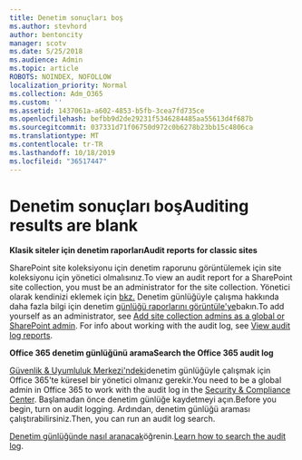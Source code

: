 ```yaml
---
title: Denetim sonuçları boş
ms.author: stevhord
author: bentoncity
manager: scotv
ms.date: 5/25/2018
ms.audience: Admin
ms.topic: article
ROBOTS: NOINDEX, NOFOLLOW
localization_priority: Normal
ms.collection: Adm_O365
ms.custom: ''
ms.assetid: 1437061a-a602-4853-b5fb-3cea7fd735ce
ms.openlocfilehash: befbb9d2de29231f5346284485aa55613d4f687b
ms.sourcegitcommit: 037331d71f06750d972c0b6278b23bb15c4806ca
ms.translationtype: MT
ms.contentlocale: tr-TR
ms.lasthandoff: 10/18/2019
ms.locfileid: "36517447"
---
```

# <a name="auditing-results-are-blank"></a><span data-ttu-id="90662-102">Denetim sonuçları boş</span><span class="sxs-lookup"><span data-stu-id="90662-102">Auditing results are blank</span></span>

 <span data-ttu-id="90662-103">**Klasik siteler için denetim raporları**</span><span class="sxs-lookup"><span data-stu-id="90662-103">**Audit reports for classic sites**</span></span>
  
<span data-ttu-id="90662-104">SharePoint site koleksiyonu için denetim raporunu görüntülemek için site koleksiyonu için yönetici olmalısınız.</span><span class="sxs-lookup"><span data-stu-id="90662-104">To view an audit report for a SharePoint site collection, you must be an administrator for the site collection.</span></span> <span data-ttu-id="90662-105">Yönetici olarak kendinizi eklemek için [bkz.](https://go.microsoft.com/fwlink/?linkid=869390) Denetim günlüğüyle çalışma hakkında daha fazla bilgi için denetim [günlüğü raporlarını görüntüle'ye](https://go.microsoft.com/fwlink/?linkid=395237)bakın.</span><span class="sxs-lookup"><span data-stu-id="90662-105">To add yourself as an administrator, see [Add site collection admins as a global or SharePoint admin](https://go.microsoft.com/fwlink/?linkid=869390). For info about working with the audit log, see [View audit log reports](https://go.microsoft.com/fwlink/?linkid=395237).</span></span> 
  
 <span data-ttu-id="90662-106">**Office 365 denetim günlüğünü arama**</span><span class="sxs-lookup"><span data-stu-id="90662-106">**Search the Office 365 audit log**</span></span>
  
<span data-ttu-id="90662-107">[Güvenlik &amp; Uyumluluk Merkezi'ndeki](https://protection.office.com)denetim günlüğüyle çalışmak için Office 365'te küresel bir yönetici olmanız gerekir.</span><span class="sxs-lookup"><span data-stu-id="90662-107">You need to be a global admin in Office 365 to work with the audit log in the [Security &amp; Compliance Center](https://protection.office.com).</span></span> <span data-ttu-id="90662-108">Başlamadan önce denetim günlüğe kaydetmeyi açın.</span><span class="sxs-lookup"><span data-stu-id="90662-108">Before you begin, turn on audit logging.</span></span> <span data-ttu-id="90662-109">Ardından, denetim günlüğü araması çalıştırabilirsiniz.</span><span class="sxs-lookup"><span data-stu-id="90662-109">Then, you can run an audit log search.</span></span> 
  
<span data-ttu-id="90662-110">[Denetim günlüğünde nasıl aranacak](https://go.microsoft.com/fwlink/?linkid=708432)öğrenin.</span><span class="sxs-lookup"><span data-stu-id="90662-110">[Learn how to search the audit log](https://go.microsoft.com/fwlink/?linkid=708432).</span></span>
  

